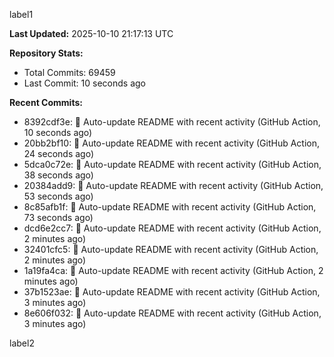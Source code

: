 
label1 
<!-- ACTIVITY_START -->
**Last Updated:** 2025-10-10 21:17:13 UTC

**Repository Stats:**
- Total Commits: 69459
- Last Commit: 10 seconds ago

**Recent Commits:**
- 8392cdf3e: 🤖 Auto-update README with recent activity (GitHub Action, 10 seconds ago)
- 20bb2bf10: 🤖 Auto-update README with recent activity (GitHub Action, 24 seconds ago)
- 5dca0c72e: 🤖 Auto-update README with recent activity (GitHub Action, 38 seconds ago)
- 20384add9: 🤖 Auto-update README with recent activity (GitHub Action, 53 seconds ago)
- 8c85afb1f: 🤖 Auto-update README with recent activity (GitHub Action, 73 seconds ago)
- dcd6e2cc7: 🤖 Auto-update README with recent activity (GitHub Action, 2 minutes ago)
- 32401cfc5: 🤖 Auto-update README with recent activity (GitHub Action, 2 minutes ago)
- 1a19fa4ca: 🤖 Auto-update README with recent activity (GitHub Action, 2 minutes ago)
- 37b1523ae: 🤖 Auto-update README with recent activity (GitHub Action, 3 minutes ago)
- 8e606f032: 🤖 Auto-update README with recent activity (GitHub Action, 3 minutes ago)
<!-- ACTIVITY_END -->

label2
